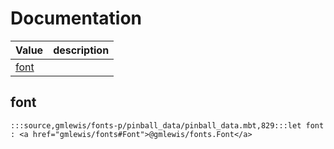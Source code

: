 # Documentation
|Value|description|
|---|---|
|[font](#font)||

## font

```moonbit
:::source,gmlewis/fonts-p/pinball_data/pinball_data.mbt,829:::let font : <a href="gmlewis/fonts#Font">@gmlewis/fonts.Font</a>
```

